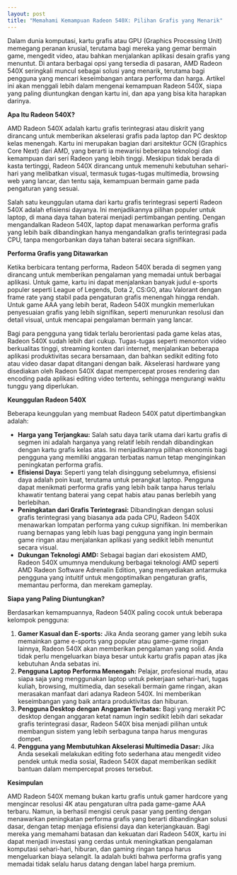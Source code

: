 ```yaml
---
layout: post
title: "Memahami Kemampuan Radeon 540X: Pilihan Grafis yang Menarik"
---
```


Dalam dunia komputasi, kartu grafis atau GPU (Graphics Processing Unit) memegang peranan krusial, terutama bagi mereka yang gemar bermain game, mengedit video, atau bahkan menjalankan aplikasi desain grafis yang menuntut. Di antara berbagai opsi yang tersedia di pasaran, AMD Radeon 540X seringkali muncul sebagai solusi yang menarik, terutama bagi pengguna yang mencari keseimbangan antara performa dan harga. Artikel ini akan menggali lebih dalam mengenai kemampuan Radeon 540X, siapa yang paling diuntungkan dengan kartu ini, dan apa yang bisa kita harapkan darinya.

**Apa Itu Radeon 540X?**

AMD Radeon 540X adalah kartu grafis terintegrasi atau diskrit yang dirancang untuk memberikan akselerasi grafis pada laptop dan PC desktop kelas menengah. Kartu ini merupakan bagian dari arsitektur GCN (Graphics Core Next) dari AMD, yang berarti ia mewarisi beberapa teknologi dan kemampuan dari seri Radeon yang lebih tinggi. Meskipun tidak berada di kasta tertinggi, Radeon 540X dirancang untuk memenuhi kebutuhan sehari-hari yang melibatkan visual, termasuk tugas-tugas multimedia, browsing web yang lancar, dan tentu saja, kemampuan bermain game pada pengaturan yang sesuai.

Salah satu keunggulan utama dari kartu grafis terintegrasi seperti Radeon 540X adalah efisiensi dayanya. Ini menjadikannya pilihan populer untuk laptop, di mana daya tahan baterai menjadi pertimbangan penting. Dengan mengandalkan Radeon 540X, laptop dapat menawarkan performa grafis yang lebih baik dibandingkan hanya mengandalkan grafis terintegrasi pada CPU, tanpa mengorbankan daya tahan baterai secara signifikan.

**Performa Grafis yang Ditawarkan**

Ketika berbicara tentang performa, Radeon 540X berada di segmen yang dirancang untuk memberikan pengalaman yang memadai untuk berbagai aplikasi. Untuk game, kartu ini dapat menjalankan banyak judul e-sports populer seperti League of Legends, Dota 2, CS:GO, atau Valorant dengan frame rate yang stabil pada pengaturan grafis menengah hingga rendah. Untuk game AAA yang lebih berat, Radeon 540X mungkin memerlukan penyesuaian grafis yang lebih signifikan, seperti menurunkan resolusi dan detail visual, untuk mencapai pengalaman bermain yang lancar.

Bagi para pengguna yang tidak terlalu berorientasi pada game kelas atas, Radeon 540X sudah lebih dari cukup. Tugas-tugas seperti menonton video berkualitas tinggi, streaming konten dari internet, menjalankan beberapa aplikasi produktivitas secara bersamaan, dan bahkan sedikit editing foto atau video dasar dapat ditangani dengan baik. Akselerasi hardware yang disediakan oleh Radeon 540X dapat mempercepat proses rendering dan encoding pada aplikasi editing video tertentu, sehingga mengurangi waktu tunggu yang diperlukan.

**Keunggulan Radeon 540X**

Beberapa keunggulan yang membuat Radeon 540X patut dipertimbangkan adalah:

*   **Harga yang Terjangkau:** Salah satu daya tarik utama dari kartu grafis di segmen ini adalah harganya yang relatif lebih rendah dibandingkan dengan kartu grafis kelas atas. Ini menjadikannya pilihan ekonomis bagi pengguna yang memiliki anggaran terbatas namun tetap menginginkan peningkatan performa grafis.
*   **Efisiensi Daya:** Seperti yang telah disinggung sebelumnya, efisiensi daya adalah poin kuat, terutama untuk perangkat laptop. Pengguna dapat menikmati performa grafis yang lebih baik tanpa harus terlalu khawatir tentang baterai yang cepat habis atau panas berlebih yang berlebihan.
*   **Peningkatan dari Grafis Terintegrasi:** Dibandingkan dengan solusi grafis terintegrasi yang biasanya ada pada CPU, Radeon 540X menawarkan lompatan performa yang cukup signifikan. Ini memberikan ruang bernapas yang lebih luas bagi pengguna yang ingin bermain game ringan atau menjalankan aplikasi yang sedikit lebih menuntut secara visual.
*   **Dukungan Teknologi AMD:** Sebagai bagian dari ekosistem AMD, Radeon 540X umumnya mendukung berbagai teknologi AMD seperti AMD Radeon Software Adrenalin Edition, yang menyediakan antarmuka pengguna yang intuitif untuk mengoptimalkan pengaturan grafis, memantau performa, dan merekam gameplay.

**Siapa yang Paling Diuntungkan?**

Berdasarkan kemampuannya, Radeon 540X paling cocok untuk beberapa kelompok pengguna:

1.  **Gamer Kasual dan E-sports:** Jika Anda seorang gamer yang lebih suka memainkan game e-sports yang populer atau game-game ringan lainnya, Radeon 540X akan memberikan pengalaman yang solid. Anda tidak perlu mengeluarkan biaya besar untuk kartu grafis papan atas jika kebutuhan Anda sebatas ini.
2.  **Pengguna Laptop Performa Menengah:** Pelajar, profesional muda, atau siapa saja yang menggunakan laptop untuk pekerjaan sehari-hari, tugas kuliah, browsing, multimedia, dan sesekali bermain game ringan, akan merasakan manfaat dari adanya Radeon 540X. Ini memberikan keseimbangan yang baik antara produktivitas dan hiburan.
3.  **Pengguna Desktop dengan Anggaran Terbatas:** Bagi yang merakit PC desktop dengan anggaran ketat namun ingin sedikit lebih dari sekadar grafis terintegrasi dasar, Radeon 540X bisa menjadi pilihan untuk membangun sistem yang lebih serbaguna tanpa harus menguras dompet.
4.  **Pengguna yang Membutuhkan Akselerasi Multimedia Dasar:** Jika Anda sesekali melakukan editing foto sederhana atau mengedit video pendek untuk media sosial, Radeon 540X dapat memberikan sedikit bantuan dalam mempercepat proses tersebut.

**Kesimpulan**

AMD Radeon 540X memang bukan kartu grafis untuk gamer hardcore yang mengincar resolusi 4K atau pengaturan ultra pada game-game AAA terbaru. Namun, ia berhasil mengisi ceruk pasar yang penting dengan menawarkan peningkatan performa grafis yang berarti dibandingkan solusi dasar, dengan tetap menjaga efisiensi daya dan keterjangkauan. Bagi mereka yang memahami batasan dan kekuatan dari Radeon 540X, kartu ini dapat menjadi investasi yang cerdas untuk meningkatkan pengalaman komputasi sehari-hari, hiburan, dan gaming ringan tanpa harus mengeluarkan biaya selangit. Ia adalah bukti bahwa performa grafis yang memadai tidak selalu harus datang dengan label harga premium.
